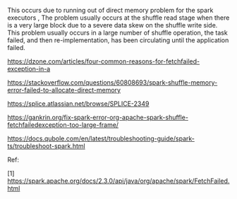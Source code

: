 
This occurs due to running out of direct memory problem for the spark executors , The problem usually occurs at the shuffle read stage when there is a very large block due to a severe data skew on the shuffle write side. This problem usually occurs in a large number of shuffle operation, the task failed, and then re-implementation, has been circulating until the application failed.


https://dzone.com/articles/four-common-reasons-for-fetchfailed-exception-in-a

https://stackoverflow.com/questions/60808693/spark-shuffle-memory-error-failed-to-allocate-direct-memory


https://splice.atlassian.net/browse/SPLICE-2349

https://gankrin.org/fix-spark-error-org-apache-spark-shuffle-fetchfailedexception-too-large-frame/

https://docs.qubole.com/en/latest/troubleshooting-guide/spark-ts/troubleshoot-spark.html





Ref:

[1] https://spark.apache.org/docs/2.3.0/api/java/org/apache/spark/FetchFailed.html

